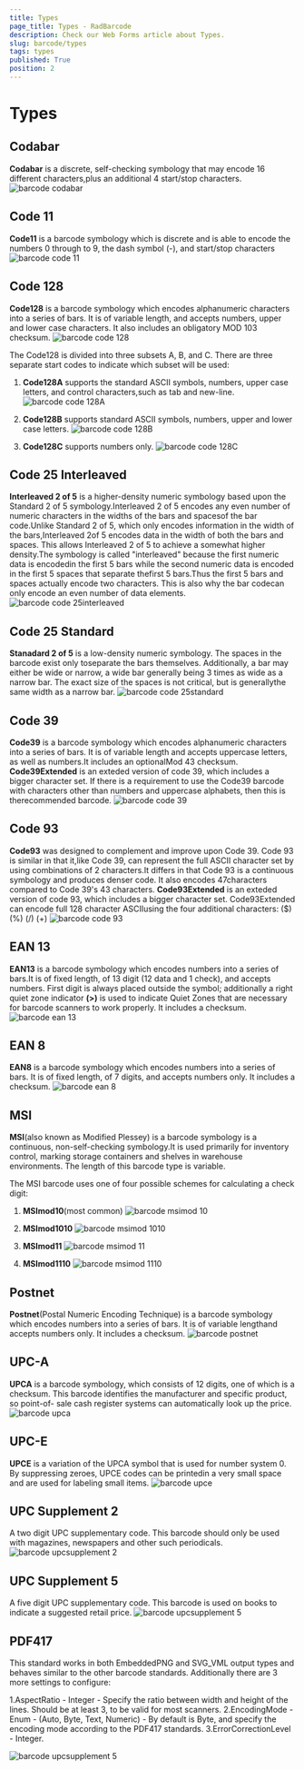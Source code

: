 ```yaml
---
title: Types
page_title: Types - RadBarcode
description: Check our Web Forms article about Types.
slug: barcode/types
tags: types
published: True
position: 2
---
```


# Types

 

## Codabar

**Codabar** is a discrete, self-checking symbology that may encode 16 different characters,plus an additional 4 start/stop characters.
![barcode codabar](images/barcode_codabar.png)

## Code 11

**Code11** is a barcode symbology which is discrete and is able to encode the numbers 0 through to 9, the dash symbol (-), and start/stop characters
![barcode code 11](images/barcode_code11.png)

## Code 128

**Code128** is a barcode symbology which encodes alphanumeric characters into a series of bars. It is of variable length, and accepts numbers, upper and lower case characters. It also includes an obligatory MOD 103 checksum.
![barcode code 128](images/barcode_code128.png)

The Code128 is divided into three subsets A, B, and C. There are three separate start codes to indicate which subset will be used:

1. **Code128A** supports the standard ASCII symbols, numbers, upper case letters, and control characters,such as tab and new-line.
![barcode code 128A](images/barcode_code128A.png)

1. **Code128B** supports standard ASCII symbols, numbers, upper and lower case letters.
![barcode code 128B](images/barcode_code128B.png)

1. **Code128C** supports numbers only.
![barcode code 128C](images/barcode_code128C.png)

## Code 25 Interleaved

**Interleaved 2 of 5** is a higher-density numeric symbology based upon the Standard 2 of 5 symbology.Interleaved 2 of 5 encodes any even number of numeric characters in the widths of the bars and spacesof the bar code.Unlike Standard 2 of 5, which only encodes information in the width of the bars,Interleaved 2of 5 encodes data in the width of both the bars and spaces. This allows Interleaved 2 of 5 to achieve a somewhat higher density.The symbology is called "interleaved" because the first numeric data is encodedin the first 5 bars while the second numeric data is encoded in the first 5 spaces that separate thefirst 5 bars.Thus the first 5 bars and spaces actually encode two characters. This is also why the bar codecan only encode an even number of data elements.
![barcode code 25interleaved](images/barcode_code25interleaved.png)

## Code 25 Standard

**Stanadard 2 of 5** is a low-density numeric symbology. The spaces in the barcode exist only toseparate the bars themselves. Additionally, a bar may either be wide or narrow, a wide bar generally being 3 times as wide as a narrow bar. The exact size of the spaces is not critical, but is generallythe same width as a narrow bar.
![barcode code 25standard](images/barcode_code25standard.png)

## Code 39

**Code39** is a barcode symbology which encodes alphanumeric characters into a series of bars. It is of variable length and accepts uppercase letters, as well as numbers.It includes an optionalMod 43 checksum. **Code39Extended** is an exteded version of code 39, which includes a bigger character set. If there is a requirement to use the Code39 barcode with characters other than numbers and uppercase alphabets, then this is therecommended barcode.
![barcode code 39](images/barcode_code39.png)

## Code 93

**Code93** was designed to complement and improve upon Code 39. Code 93 is similar in that it,like Code 39, can represent the full ASCII character set by using combinations of 2 characters.It differs in that Code 93 is a continuous symbology and produces denser code. It also encodes 47characters compared to Code 39's 43 characters. **Code93Extended** is an exteded version of code 93, which includes a bigger character set. Code93Extended can encode full 128 character ASCIIusing the four additional characters: ($) (%) (/) (+)
![barcode code 93](images/barcode_code93.png)

## EAN 13

**EAN13** is a barcode symbology which encodes numbers into a series of bars.It is of fixed length, of 13 digit (12 data and 1 check), and accepts numbers. First digit is always placed outside the symbol; additionally a right quiet zone indicator **(>)** is used to indicate Quiet Zones that are necessary for barcode scanners to work properly. It includes a checksum.
![barcode ean 13](images/barcode_ean13.png)

## EAN 8

**EAN8** is a barcode symbology which encodes numbers into a series of bars. It is of fixed length, of 7 digits, and accepts numbers only. It includes a checksum.
![barcode ean 8](images/barcode_ean8.png)

## MSI

**MSI**(also known as Modified Plessey) is a barcode symbology is a continuous, non-self-checking symbology.It is used primarily for inventory control, marking storage containers and shelves in warehouse environments. The length of this barcode type is variable.

The MSI barcode uses one of four possible schemes for calculating a check digit:

1. **MSImod10**(most common)
![barcode msimod 10](images/barcode_msimod10.png)

1. **MSImod1010**
![barcode msimod 1010](images/barcode_msimod1010.png)

1. **MSImod11**
![barcode msimod 11](images/barcode_msimod11.png)

1. **MSImod1110**
![barcode msimod 1110](images/barcode_msimod1110.png)

## Postnet

**Postnet**(Postal Numeric Encoding Technique) is a barcode symbology which encodes numbers into a series of bars. It is of variable lengthand accepts numbers only. It includes a checksum.
![barcode postnet](images/barcode_postnet.png)

## UPC-A

**UPCA** is a barcode symbology, which consists of 12 digits, one of which is a checksum. This barcode identifies the manufacturer and specific product, so point-of- sale cash register systems can automatically look up the price.
![barcode upca](images/barcode_upca.png)

## UPC-E

**UPCE** is a variation of the UPCA symbol that is used for number system 0. By suppressing zeroes, UPCE codes can be printedin a very small space and are used for labeling small items.
![barcode upce](images/barcode_upce.png)

## UPC Supplement 2

A two digit UPC supplementary code. This barcode should only be used with magazines, newspapers and other such periodicals.
![barcode upcsupplement 2](images/barcode_upcsupplement2.png)

## UPC Supplement 5

A five digit UPC supplementary code. This barcode is used on books to indicate a suggested retail price.
![barcode upcsupplement 5](images/barcode_upcsupplement5.png)

## PDF417

This standard works in both EmbeddedPNG and SVG_VML output types and behaves similar to the other barcode standards. Additionally there are 3 more settings to configure:

1.AspectRatio - Integer - Specify the ratio between width and height of the lines. Should be at least 3, to be valid for most scanners.
2.EncodingMode - Enum - (Auto, Byte, Text, Numeric) - By default is Byte, and specify the encoding mode according to the PDF417 standards.
3.ErrorCorrectionLevel - Integer.


![barcode upcsupplement 5](images/barcode_PDF417.png)

